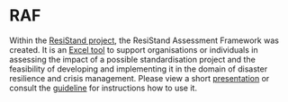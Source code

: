 # RAF

Within the [ResiStand project](http://resistand.eu/), the ResiStand Assessment Framework was created. It is an [Excel tool](https://github.com/STRATEGY-EU/RAF/blob/main/RAF%202.0_20180430.xlsx) to support organisations or individuals in assessing the impact of a possible standardisation project and the feasibility of developing and implementing it in the domain of disaster resilience and crisis management. Please view a short [presentation](https://github.com/STRATEGY-EU/RAF/blob/main/docs/STRATEGY_RAF-demo_20210219.pdf) or consult the [guideline]((https://github.com/STRATEGY-EU/RAF/blob/main/RAF%202.0_Guideline_ds_20180430.pdf)) for instructions how to use it.

